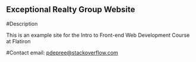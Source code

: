 Exceptional Realty Group Website
---

#Description

This is an example site for the Intro to Front-end Web Development Course at Flatiron

#Contact
email: pdepree@stackoverflow.com
